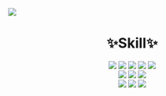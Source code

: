 
<div><img src="https://capsule-render.vercel.app/api?type=slice&color=auto&height=300&section=header&text=YiHanSeul%20&⌨fontSize=90" /></div>
<h1 align=center>✨Skill✨</h1>

<div align=center>
<a href="https://github.com/YiHanSeul/momentum"><img src="https://img.shields.io/badge/JavaScript-F7DF1E?style=flat-square&logo=JavaScript&logoColor=white" /></a>
<a href="https://github.com/YiHanSeul/kakao-talk"><img src="https://img.shields.io/badge/HTML5-E34F26?style=flat-square&logo=HTML5&logoColor=white" /></a>
  <img src="https://img.shields.io/badge/CSS3-1572B6?style=flat-square&logo=CSS3&logoColor=white" />
  <img src="https://img.shields.io/badge/Pug-A86454?style=flat-square&logo=Pug&logoColor=white" />
  <img src="https://img.shields.io/badge/ES6-F7DF1E?style=flat-square&logo=ES6&logoColor=white" />
</div>
<div align=center>
<img src="https://img.shields.io/badge/MongoDB-47A248?style=flat-square&logo=MongoDB&logoColor=white" />
  <img src="https://img.shields.io/badge/MySQL-4479A1?style=flat-square&logo=MySQL&logoColor=white" />
  <img src="https://img.shields.io/badge/Oracle-F80000?style=flat-square&logo=Oracle&logoColor=white" />
</div>
<div align=center>
<img src="https://img.shields.io/badge/Express-000000?style=flat-square&logo=Express&logoColor=white" />
  <img src="https://img.shields.io/badge/Java-007396?style=flat-square&logo=Java&logoColor=white" />
  <img src="https://img.shields.io/badge/Python-3776AB?style=flat-square&logo=Python&logoColor=white" />
</div>

